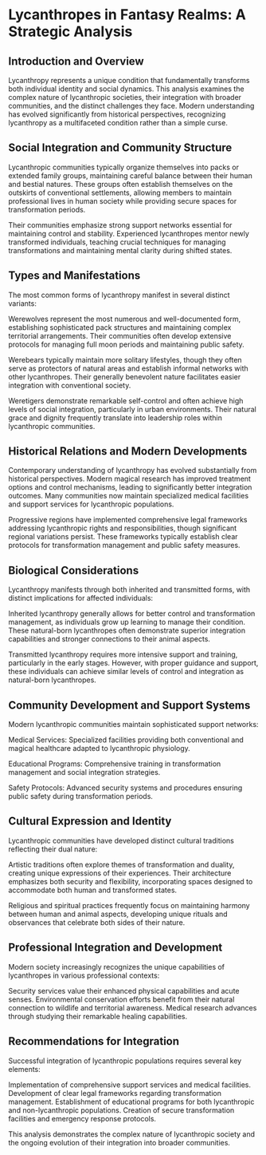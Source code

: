 # Lycanthropes in Fantasy Realms: A Strategic Analysis

## Introduction and Overview

Lycanthropy represents a unique condition that fundamentally transforms both individual identity and social dynamics. This analysis examines the complex nature of lycanthropic societies, their integration with broader communities, and the distinct challenges they face. Modern understanding has evolved significantly from historical perspectives, recognizing lycanthropy as a multifaceted condition rather than a simple curse.

## Social Integration and Community Structure

Lycanthropic communities typically organize themselves into packs or extended family groups, maintaining careful balance between their human and bestial natures. These groups often establish themselves on the outskirts of conventional settlements, allowing members to maintain professional lives in human society while providing secure spaces for transformation periods.

Their communities emphasize strong support networks essential for maintaining control and stability. Experienced lycanthropes mentor newly transformed individuals, teaching crucial techniques for managing transformations and maintaining mental clarity during shifted states.

## Types and Manifestations

The most common forms of lycanthropy manifest in several distinct variants:

Werewolves represent the most numerous and well-documented form, establishing sophisticated pack structures and maintaining complex territorial arrangements. Their communities often develop extensive protocols for managing full moon periods and maintaining public safety.

Werebears typically maintain more solitary lifestyles, though they often serve as protectors of natural areas and establish informal networks with other lycanthropes. Their generally benevolent nature facilitates easier integration with conventional society.

Weretigers demonstrate remarkable self-control and often achieve high levels of social integration, particularly in urban environments. Their natural grace and dignity frequently translate into leadership roles within lycanthropic communities.

## Historical Relations and Modern Developments

Contemporary understanding of lycanthropy has evolved substantially from historical perspectives. Modern magical research has improved treatment options and control mechanisms, leading to significantly better integration outcomes. Many communities now maintain specialized medical facilities and support services for lycanthropic populations.

Progressive regions have implemented comprehensive legal frameworks addressing lycanthropic rights and responsibilities, though significant regional variations persist. These frameworks typically establish clear protocols for transformation management and public safety measures.

## Biological Considerations

Lycanthropy manifests through both inherited and transmitted forms, with distinct implications for affected individuals:

Inherited lycanthropy generally allows for better control and transformation management, as individuals grow up learning to manage their condition. These natural-born lycanthropes often demonstrate superior integration capabilities and stronger connections to their animal aspects.

Transmitted lycanthropy requires more intensive support and training, particularly in the early stages. However, with proper guidance and support, these individuals can achieve similar levels of control and integration as natural-born lycanthropes.

## Community Development and Support Systems

Modern lycanthropic communities maintain sophisticated support networks:

Medical Services: Specialized facilities providing both conventional and magical healthcare adapted to lycanthropic physiology.

Educational Programs: Comprehensive training in transformation management and social integration strategies.

Safety Protocols: Advanced security systems and procedures ensuring public safety during transformation periods.

## Cultural Expression and Identity

Lycanthropic communities have developed distinct cultural traditions reflecting their dual nature:

Artistic traditions often explore themes of transformation and duality, creating unique expressions of their experiences. Their architecture emphasizes both security and flexibility, incorporating spaces designed to accommodate both human and transformed states.

Religious and spiritual practices frequently focus on maintaining harmony between human and animal aspects, developing unique rituals and observances that celebrate both sides of their nature.

## Professional Integration and Development

Modern society increasingly recognizes the unique capabilities of lycanthropes in various professional contexts:

Security services value their enhanced physical capabilities and acute senses. Environmental conservation efforts benefit from their natural connection to wildlife and territorial awareness. Medical research advances through studying their remarkable healing capabilities.

## Recommendations for Integration

Successful integration of lycanthropic populations requires several key elements:

Implementation of comprehensive support services and medical facilities. Development of clear legal frameworks regarding transformation management. Establishment of educational programs for both lycanthropic and non-lycanthropic populations. Creation of secure transformation facilities and emergency response protocols.

This analysis demonstrates the complex nature of lycanthropic society and the ongoing evolution of their integration into broader communities.